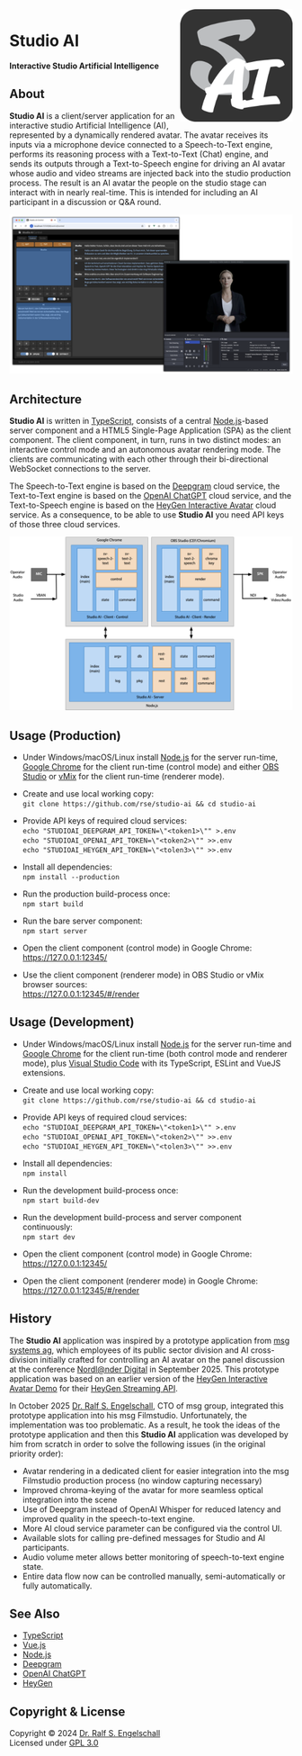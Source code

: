 
<img src="https://raw.githubusercontent.com/rse/studio-ai/master/res/app-icon.svg" width="200" align="right" alt=""/>

Studio AI
=========

**Interactive Studio Artificial Intelligence**

About
-----

**Studio AI** is a client/server application for an interactive
studio Artificial Intelligence (AI), represented by a dynamically
rendered avatar. The avatar receives its inputs via a microphone device
connected to a Speech-to-Text engine, performs its reasoning process
with a Text-to-Text (Chat) engine, and sends its outputs through a
Text-to-Speech engine for driving an AI avatar whose audio and video
streams are injected back into the studio production process. The result
is an AI avatar the people on the studio stage can interact with in
nearly real-time. This is intended for including an AI participant in a
discussion or Q&A round.

![screenshot](doc/screenshot.png)

Architecture
------------

**Studio AI** is written in [TypeScript](https://www.typescriptlang.org/),
consists of a central [Node.js](https://nodejs.org)-based server component and
a HTML5 Single-Page Application (SPA) as the client component.
The client component, in turn, runs in two distinct modes: an interactive
control mode and an autonomous avatar rendering mode. The clients are communicating
with each other through their bi-directional WebSocket connections to the server.

The Speech-to-Text engine is based on the [Deepgram](https://deepgram.com) cloud service,
the Text-to-Text engine is based on the [OpenAI ChatGPT](https://chatgpt.com) cloud service,
and the Text-to-Speech engine is based on the [HeyGen Interactive Avatar](https://heygen.com) cloud service.
As a consequence, to be able to use **Studio AI** you need API keys of those three cloud services.

![architecture](doc/architecture.png)

Usage (Production)
------------------

- Under Windows/macOS/Linux install [Node.js](https://nodejs.org)
  for the server run-time, [Google Chrome](https://www.google.com/chrome)
  for the client run-time (control mode) and either [OBS Studio](https://obsproject.com)
  or [vMix](https://www.vmix.com) for the client run-time (renderer mode).

- Create and use local working copy:<br/>
  `git clone https://github.com/rse/studio-ai && cd studio-ai`

- Provide API keys of required cloud services:<br/>
  `echo "STUDIOAI_DEEPGRAM_API_TOKEN=\"<token1>\"" >.env`<br/>
  `echo "STUDIOAI_OPENAI_API_TOKEN=\"<token2>\"" >>.env`<br/>
  `echo "STUDIOAI_HEYGEN_API_TOKEN=\"<tolen3>\"" >>.env`

- Install all dependencies:<br/>
  `npm install --production`

- Run the production build-process once:<br/>
  `npm start build`

- Run the bare server component:<br/>
  `npm start server`

- Open the client component (control mode) in Google Chrome:<br/>
  https://127.0.0.1:12345/

- Use the client component (renderer mode) in OBS Studio or vMix browser sources:<br/>
  https://127.0.0.1:12345/#/render

Usage (Development)
-------------------

- Under Windows/macOS/Linux install [Node.js](https://nodejs.org)
  for the server run-time and [Google Chrome](https://www.google.com/chrome)
  for the client run-time (both control mode and renderer mode),
  plus [Visual Studio Code](https://code.visualstudio.com/) with its
  TypeScript, ESLint and VueJS extensions.

- Create and use local working copy:<br/>
  `git clone https://github.com/rse/studio-ai && cd studio-ai`

- Provide API keys of required cloud services:<br/>
  `echo "STUDIOAI_DEEPGRAM_API_TOKEN=\"<token1>\"" >.env`<br/>
  `echo "STUDIOAI_OPENAI_API_TOKEN=\"<token2>\"" >>.env`<br/>
  `echo "STUDIOAI_HEYGEN_API_TOKEN=\"<tolen3>\"" >>.env`

- Install all dependencies:<br/>
  `npm install`

- Run the development build-process once:<br/>
  `npm start build-dev`

- Run the development build-process and server component continuously:<br/>
  `npm start dev`

- Open the client component (control mode) in Google Chrome:<br/>
  https://127.0.0.1:12345/

- Open the client component (renderer mode) in Google Chrome:<br/>
  https://127.0.0.1:12345/#/render

History
-------

The **Studio AI** application was inspired by a prototype application
from [msg systems ag](https://www.msg.group), which employees of its
public sector division and AI cross-division initially crafted for
controlling an AI avatar on the panel discussion at the
conference [Nordl@nder Digital](https://www.nordlaender-digital.de/) in September 2025.
This prototype application was based on an earlier version of the
[HeyGen Interactive Avatar Demo](https://github.com/HeyGen-Official/InteractiveAvatarNextJSDemo)
for their [HeyGen Streaming API](https://github.com/HeyGen-Official/StreamingAvatarSDK).

In October 2025 [Dr. Ralf S. Engelschall](https://engelschall.com), CTO of msg group, integrated this
prototype application into his msg Filmstudio. Unfortunately, the implementation was
too problematic. As a result, he took the ideas of the prototype application and then
this **Studio AI** application was developed by him
from scratch in order to solve the following issues (in the original priority order):

- Avatar rendering in a dedicated client for easier integration into the msg Filmstudio
  production process (no window capturing necessary)
- Improved chroma-keying of the avatar for more seamless optical integration into the scene
- Use of Deepgram instead of OpenAI Whisper for reduced latency and improved quality in the speech-to-text engine.
- More AI cloud service parameter can be configured via the control UI.
- Available slots for calling pre-defined messages for Studio and AI participants.
- Audio volume meter allows better monitoring of speech-to-text engine state.
- Entire data flow now can be controlled manually, semi-automatically or fully automatically.

See Also
--------

- [TypeScript](https://www.typescriptlang.org/)
- [Vue.js](https://vuejs.org/)
- [Node.js](https://nodejs.org)
- [Deepgram](https://deepgram.com)
- [OpenAI ChatGPT](https://chatgpt.com)
- [HeyGen](https://heygen.com)

Copyright & License
-------------------

Copyright &copy; 2024 [Dr. Ralf S. Engelschall](mailto:rse@engelschall.com)<br/>
Licensed under [GPL 3.0](https://spdx.org/licenses/GPL-3.0-only)

